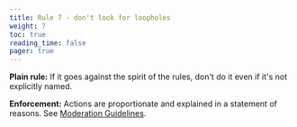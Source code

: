 ```yaml
---
title: Rule 7 - don't look for loopholes
weight: 7
toc: true
reading_time: false
pager: true
---
```


**Plain rule:** If it goes against the spirit of the rules, don't do it even if it's not explicitly named.

**Enforcement:** Actions are proportionate and explained in a statement of reasons. See [Moderation Guidelines](/docs/policies/moderation-guidelines/).
